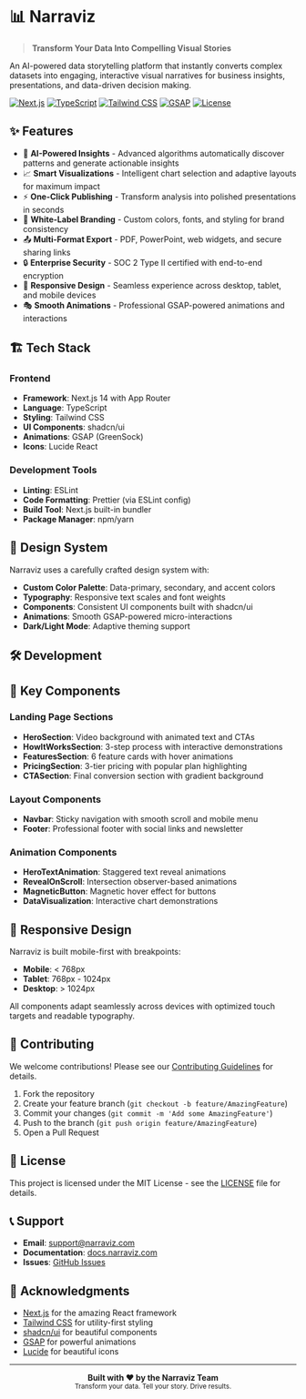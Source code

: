 # 📊 Narraviz

> **Transform Your Data Into Compelling Visual Stories**

An AI-powered data storytelling platform that instantly converts complex datasets into engaging, interactive visual narratives for business insights, presentations, and data-driven decision making.

[![Next.js](https://img.shields.io/badge/Next.js-14-black?style=flat-square&logo=next.js)](https://nextjs.org/)
[![TypeScript](https://img.shields.io/badge/TypeScript-5.0-blue?style=flat-square&logo=typescript)](https://www.typescriptlang.org/)
[![Tailwind CSS](https://img.shields.io/badge/Tailwind-3.0-38B2AC?style=flat-square&logo=tailwind-css)](https://tailwindcss.com/)
[![GSAP](https://img.shields.io/badge/GSAP-3.12-88CE02?style=flat-square&logo=greensock)](https://greensock.com/gsap/)
[![License](https://img.shields.io/badge/License-MIT-green?style=flat-square)](#license)

## ✨ Features

- 🤖 **AI-Powered Insights** - Advanced algorithms automatically discover patterns and generate actionable insights
- 📈 **Smart Visualizations** - Intelligent chart selection and adaptive layouts for maximum impact
- ⚡ **One-Click Publishing** - Transform analysis into polished presentations in seconds
- 🎨 **White-Label Branding** - Custom colors, fonts, and styling for brand consistency
- 📤 **Multi-Format Export** - PDF, PowerPoint, web widgets, and secure sharing links
- 🔒 **Enterprise Security** - SOC 2 Type II certified with end-to-end encryption
- 📱 **Responsive Design** - Seamless experience across desktop, tablet, and mobile devices
- 🎭 **Smooth Animations** - Professional GSAP-powered animations and interactions



## 🏗️ Tech Stack

### Frontend
- **Framework**: Next.js 14 with App Router
- **Language**: TypeScript
- **Styling**: Tailwind CSS
- **UI Components**: shadcn/ui
- **Animations**: GSAP (GreenSock)
- **Icons**: Lucide React

### Development Tools
- **Linting**: ESLint
- **Code Formatting**: Prettier (via ESLint config)
- **Build Tool**: Next.js built-in bundler
- **Package Manager**: npm/yarn


## 🎨 Design System

Narraviz uses a carefully crafted design system with:

- **Custom Color Palette**: Data-primary, secondary, and accent colors
- **Typography**: Responsive text scales and font weights
- **Components**: Consistent UI components built with shadcn/ui
- **Animations**: Smooth GSAP-powered micro-interactions
- **Dark/Light Mode**: Adaptive theming support

## 🛠️ Development




## 🌟 Key Components

### Landing Page Sections
- **HeroSection**: Video background with animated text and CTAs
- **HowItWorksSection**: 3-step process with interactive demonstrations
- **FeaturesSection**: 6 feature cards with hover animations
- **PricingSection**: 3-tier pricing with popular plan highlighting
- **CTASection**: Final conversion section with gradient background

### Layout Components
- **Navbar**: Sticky navigation with smooth scroll and mobile menu
- **Footer**: Professional footer with social links and newsletter

### Animation Components
- **HeroTextAnimation**: Staggered text reveal animations
- **RevealOnScroll**: Intersection observer-based animations
- **MagneticButton**: Magnetic hover effect for buttons
- **DataVisualization**: Interactive chart demonstrations

## 📱 Responsive Design

Narraviz is built mobile-first with breakpoints:
- **Mobile**: < 768px
- **Tablet**: 768px - 1024px  
- **Desktop**: > 1024px

All components adapt seamlessly across devices with optimized touch targets and readable typography.

## 🤝 Contributing

We welcome contributions! Please see our [Contributing Guidelines](CONTRIBUTING.md) for details.

1. Fork the repository
2. Create your feature branch (`git checkout -b feature/AmazingFeature`)
3. Commit your changes (`git commit -m 'Add some AmazingFeature'`)
4. Push to the branch (`git push origin feature/AmazingFeature`)
5. Open a Pull Request

## 📄 License

This project is licensed under the MIT License - see the [LICENSE](LICENSE) file for details.

## 📞 Support

- **Email**: support@narraviz.com
- **Documentation**: [docs.narraviz.com](https://docs.narraviz.com)
- **Issues**: [GitHub Issues](https://github.com/mohmmadpouryousefi/Narraviz/issues)

## 🙏 Acknowledgments

- [Next.js](https://nextjs.org/) for the amazing React framework
- [Tailwind CSS](https://tailwindcss.com/) for utility-first styling
- [shadcn/ui](https://ui.shadcn.com/) for beautiful components
- [GSAP](https://greensock.com/) for powerful animations
- [Lucide](https://lucide.dev/) for beautiful icons

---

<div align="center">
  <strong>Built with ❤️ by the Narraviz Team</strong><br>
  <sub>Transform your data. Tell your story. Drive results.</sub>
</div>
